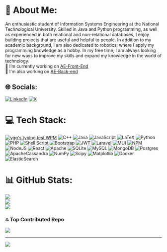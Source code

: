 # 💫 About Me:
An enthusiastic student of Information Systems Engineering at the National Technological University. Skilled in Java and Python programming, as well as experienced in both relational and non-relational databases, I enjoy building projects that are useful and helpful to people. In addition to my academic background, I am also dedicated to robotics, where I apply my programming knowledge as a hobby. In my free time, I am always looking for new ways to improve my skills and expand my knowledge in the world of technology.<br>🔭 I’m currently working on [AE-Front-End](https://github.com/IgnacioRomang/AE-Front-End)<br>🤖 I'm also working on [AE-Back-end](https://github.com/IgnacioRomang/AE-Back-end)


## 🌐 Socials:
[![LinkedIn](https://img.shields.io/badge/LinkedIn-%230077B5.svg?logo=linkedin&logoColor=white)](https://linkedin.com/in/IgnacioRomang) [![X](https://img.shields.io/badge/X-black.svg?logo=X&logoColor=white)](https://x.com/nachormg) 

# 💻 Tech Stack:
<a href="http://keyhero.com/profile/ygg/?ba" title="ygg's typing test profile"><img src="https://www.keyhero.com/static//badges/1244/typing-test-373469.png" alt="ygg's typing test WPM" style="vertical-align:middle"></a>
![C++](https://img.shields.io/badge/c++-%2300599C.svg?style=for-the-badge&logo=c%2B%2B&logoColor=white) ![Java](https://img.shields.io/badge/java-%23ED8B00.svg?style=for-the-badge&logo=openjdk&logoColor=white) ![JavaScript](https://img.shields.io/badge/javascript-%23323330.svg?style=for-the-badge&logo=javascript&logoColor=%23F7DF1E) ![LaTeX](https://img.shields.io/badge/latex-%23008080.svg?style=for-the-badge&logo=latex&logoColor=white) ![Python](https://img.shields.io/badge/python-3670A0?style=for-the-badge&logo=python&logoColor=ffdd54) ![PHP](https://img.shields.io/badge/php-%23777BB4.svg?style=for-the-badge&logo=php&logoColor=white) ![Shell Script](https://img.shields.io/badge/shell_script-%23121011.svg?style=for-the-badge&logo=gnu-bash&logoColor=white) ![Bootstrap](https://img.shields.io/badge/bootstrap-%238511FA.svg?style=for-the-badge&logo=bootstrap&logoColor=white) ![JWT](https://img.shields.io/badge/JWT-black?style=for-the-badge&logo=JSON%20web%20tokens) ![Laravel](https://img.shields.io/badge/laravel-%23FF2D20.svg?style=for-the-badge&logo=laravel&logoColor=white) ![MUI](https://img.shields.io/badge/MUI-%230081CB.svg?style=for-the-badge&logo=mui&logoColor=white) ![NPM](https://img.shields.io/badge/NPM-%23CB3837.svg?style=for-the-badge&logo=npm&logoColor=white) ![NodeJS](https://img.shields.io/badge/node.js-6DA55F?style=for-the-badge&logo=node.js&logoColor=white) ![React](https://img.shields.io/badge/react-%2320232a.svg?style=for-the-badge&logo=react&logoColor=%2361DAFB) ![Apache](https://img.shields.io/badge/apache-%23D42029.svg?style=for-the-badge&logo=apache&logoColor=white) ![SQLite](https://img.shields.io/badge/sqlite-%2307405e.svg?style=for-the-badge&logo=sqlite&logoColor=white) ![MySQL](https://img.shields.io/badge/mysql-%2300000f.svg?style=for-the-badge&logo=mysql&logoColor=white) ![MongoDB](https://img.shields.io/badge/MongoDB-%234ea94b.svg?style=for-the-badge&logo=mongodb&logoColor=white) ![Postgres](https://img.shields.io/badge/postgres-%23316192.svg?style=for-the-badge&logo=postgresql&logoColor=white) ![ApacheCassandra](https://img.shields.io/badge/cassandra-%231287B1.svg?style=for-the-badge&logo=apache-cassandra&logoColor=white) ![NumPy](https://img.shields.io/badge/numpy-%23013243.svg?style=for-the-badge&logo=numpy&logoColor=white) ![Scipy](https://img.shields.io/badge/SciPy-%230C55A5.svg?style=for-the-badge&logo=scipy&logoColor=%white) ![Matplotlib](https://img.shields.io/badge/Matplotlib-%23ffffff.svg?style=for-the-badge&logo=Matplotlib&logoColor=black) ![Docker](https://img.shields.io/badge/docker-%230db7ed.svg?style=for-the-badge&logo=docker&logoColor=white) ![ElasticSearch](https://img.shields.io/badge/-ElasticSearch-005571?style=for-the-badge&logo=elasticsearch)
# 📊 GitHub Stats:
![](https://github-readme-stats.vercel.app/api?username=IgnacioRomang&theme=dark&hide_border=false&include_all_commits=false&count_private=false)<br/>
![](https://github-readme-streak-stats.herokuapp.com/?user=IgnacioRomang&theme=dark&hide_border=false)<br/>
![](https://github-readme-stats.vercel.app/api/top-langs/?username=IgnacioRomang&theme=dark&hide_border=false&include_all_commits=false&count_private=false&layout=compact)

### 🔝 Top Contributed Repo
![](https://github-contributor-stats.vercel.app/api?username=IgnacioRomang&limit=5&theme=dark&combine_all_yearly_contributions=true)

---
[![](https://visitcount.itsvg.in/api?id=IgnacioRomang&icon=0&color=0)](https://visitcount.itsvg.in)

<!-- Proudly created with GPRM ( https://gprm.itsvg.in ) -->
